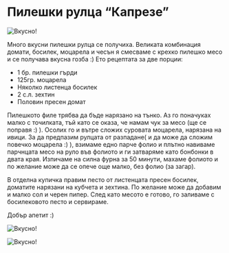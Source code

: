 # Пилешки рулца “Капрезе”

![Вкусно!](/images/2018/05/DD0654FC-BC03-45E3-AE3F-B39E38AE76DE-1024x768.jpeg "Да Ви е сладко!")

Много вкусни пилешки рулца се получиха. Великата комбинация домати, босилек, моцарела и чесън я смесваме с крехко пилешко месо и се получава вкусна гозба :) Ето рецептата за две порции:

<ul>
	<li>1 бр. пилешки гърди</li>
	<li>125гр. моцарела</li>
	<li>Няколко листенца босилек</li>
	<li>2 с.л. зехтин</li>
	<li>Половин пресен домат</li>
</ul>

Пилешкото филе трябва да бъде нарязано на тънко. Аз го поначуках малко с точилката, тъй като се оказа, че намам чук за месо (ще се поправя :) ). Осолих го и вътре сложих суровата моцарела, нарязана на ивици. За да предпазим рулцата от разпадане( и да може да сложим повечко моцарела :) ), взимаме едно парче фолио и плътно навиваме парчнцата месо на руло във фолиото и ги затваряме като бонбонки в двата края. Изпичаме на силна фурна за 50 минути, махаме фолиото и по желание може да се опече още малко, без фолио (за загар). 

В отделна купичка правим песто от листенцата пресен босилек, доматите нарязани на кубчета и зехтина. По желание може да добавим и малко сол и черен пипер. След като месото е готово, го заливаме с босилековото песто и сервираме. 

Добър апетит :)

![Вкусно!](/images/2018/05/90A5FAF1-14CF-4B16-BAC8-403A7295E187-1024x768.jpeg "Да Ви е сладко!")

![Вкусно!](/images/2018/05/1E2FF4A4-4F87-4BA0-9CB5-601C43A79154-1024x768.jpeg "Да Ви е сладко!")

